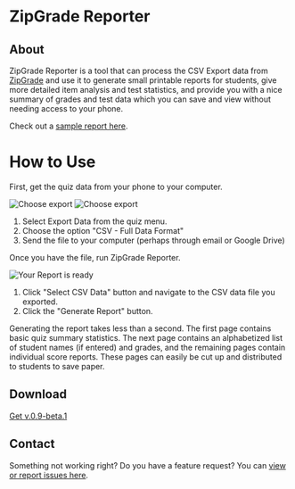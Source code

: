 # ZipGrade Reporter

## About

ZipGrade Reporter is a tool that can process the CSV Export data from [ZipGrade](https://www.zipgrade.com/) and use it to generate small printable reports for students, give more detailed item analysis and test statistics, and provide you with a nice summary of grades and test data which you can save and view without needing access to your phone.

Check out a [sample report here](https://github.com/joncoop/zipgrade-reporter/raw/master/sample/sample_report.docx).

# How to Use

First, get the quiz data from your phone to your computer.

![Choose export](https://raw.githubusercontent.com/joncoop/zipgrade-reporter/master/screenshots/export.png)
![Choose export](https://raw.githubusercontent.com/joncoop/zipgrade-reporter/master/screenshots/pick_csv.png)

1. Select Export Data from the quiz menu.
2. Choose the option "CSV - Full Data Format"
3. Send the file to your computer (perhaps through email or Google Drive)

Once you have the file, run ZipGrade Reporter.

![Your Report is ready](https://raw.githubusercontent.com/joncoop/zipgrade-reporter/master/screenshots/ready.png)

1. Click "Select CSV Data" button and navigate to the CSV data file you exported.
2. Click the "Generate Report" button.

Generating the report takes less than a second. The first page contains basic quiz summary statistics. The next page contains an alphabetized list of student names (if entered) and grades, and the remaining pages contain individual score reports. These pages can easily be cut up and distributed to students to save paper.

## Download

[Get v.0.9-beta.1](https://github.com/joncoop/zipgrade-reporter/releases/download/v.0.9-beta.1/ZipGrade.Reporter.exe)

## Contact

Something not working right? Do you have a feature request? You can [view or report issues here](https://github.com/joncoop/zipgrade-reporter/issues).
